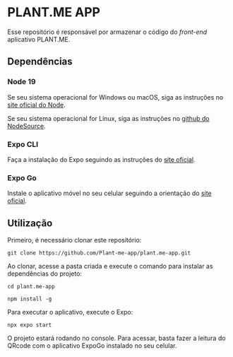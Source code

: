 # PLANT.ME APP

Esse repositório é responsável por armazenar o código do _front-end_ aplicativo PLANT.ME.

## Dependências

### Node 19

Se seu sistema operacional for Windows ou macOS, siga as instruções no [site oficial do Node](https://nodejs.org/en/download/).

Se seu sistema operacional for Linux, siga as instruções no [github do NodeSource](https://github.com/nodesource/distributions/blob/master/README.md).

### Expo CLI

Faça a instalação do Expo seguindo as instruções do [site oficial](https://docs.expo.dev/get-started/installation/).

### Expo Go

Instale o aplicativo móvel no seu celular seguindo a orientação do [site oficial](https://docs.expo.dev/get-started/installation/#expo-go-app-for-android-and-ios).

## Utilização

Primeiro, é necessário clonar este repositório:

```
git clone https://github.com/Plant-me-app/plant.me-app.git
```

Ao clonar, acesse a pasta criada e execute o comando para instalar as dependências do projeto:

```
cd plant.me-app
```

```
npm install -g
```

Para executar o aplicativo, execute o Expo:

```
npx expo start
```

O projeto estará rodando no console. Para acessar, basta fazer a leitura do QRcode com o aplicativo ExpoGo instalado no seu celular.
